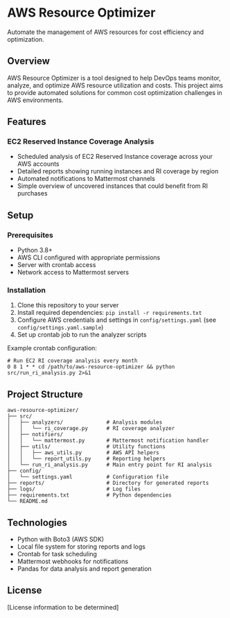 # AWS Resource Optimizer

Automate the management of AWS resources for cost efficiency and optimization.

## Overview

AWS Resource Optimizer is a tool designed to help DevOps teams monitor, analyze, and optimize AWS resource utilization and costs. This project aims to provide automated solutions for common cost optimization challenges in AWS environments.

## Features

### EC2 Reserved Instance Coverage Analysis
- Scheduled analysis of EC2 Reserved Instance coverage across your AWS accounts
- Detailed reports showing running instances and RI coverage by region
- Automated notifications to Mattermost channels
- Simple overview of uncovered instances that could benefit from RI purchases

## Setup

### Prerequisites
- Python 3.8+
- AWS CLI configured with appropriate permissions
- Server with crontab access
- Network access to Mattermost servers

### Installation
1. Clone this repository to your server
2. Install required dependencies: `pip install -r requirements.txt`
3. Configure AWS credentials and settings in `config/settings.yaml` (see `config/settings.yaml.sample`)
4. Set up crontab job to run the analyzer scripts

Example crontab configuration:
```
# Run EC2 RI coverage analysis every month
0 8 1 * * cd /path/to/aws-resource-optimizer && python src/run_ri_analysis.py 2>&1
```

## Project Structure
```
aws-resource-optimizer/
├── src/
│   ├── analyzers/              # Analysis modules
│   │   └── ri_coverage.py      # RI coverage analyzer
│   ├── notifiers/
│   │   └── mattermost.py       # Mattermost notification handler
│   ├── utils/                  # Utility functions
│   │   ├── aws_utils.py        # AWS API helpers
│   │   └── report_utils.py     # Reporting helpers
│   └── run_ri_analysis.py      # Main entry point for RI analysis
├── config/
│   └── settings.yaml           # Configuration file
├── reports/                    # Directory for generated reports
├── logs/                       # Log files
├── requirements.txt            # Python dependencies
└── README.md
```

## Technologies

- Python with Boto3 (AWS SDK)
- Local file system for storing reports and logs
- Crontab for task scheduling
- Mattermost webhooks for notifications
- Pandas for data analysis and report generation

## License

[License information to be determined]
